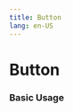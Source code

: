 ```yaml
---
title: Button
lang: en-US
---
```



<script setup>
import {buttonPanelConfig} from '../../components/panel/config'

</script>

# Button
<section>
  <Suspense>
    <Panel :configs="buttonPanelConfig"></Panel>
  </Suspense>
</section>

### Basic Usage

<Suspense>
  <Demo example="button/basic"></Demo>
</Suspense>

